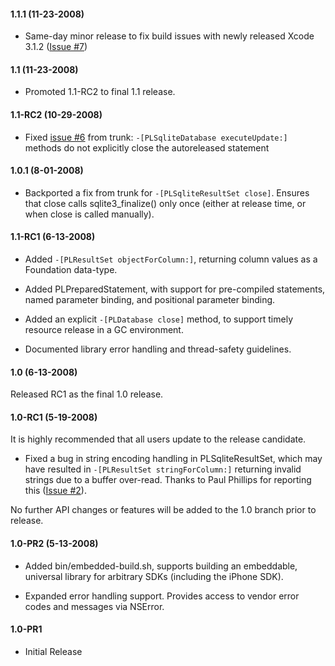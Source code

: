 #### 1.1.1 (11-23-2008) ####

- Same-day minor release to fix build issues with newly released Xcode 3.1.2 ([Issue #7](https://code.google.com/p/pldatabase/issues/detail?id=#7))

#### 1.1 (11-23-2008) ####

- Promoted 1.1-RC2 to final 1.1 release.

#### 1.1-RC2 (10-29-2008) ####

- Fixed [issue #6](https://code.google.com/p/pldatabase/issues/detail?id=#6) from trunk: `-[PLSqliteDatabase executeUpdate:]` methods do not explicitly close the autoreleased statement

#### 1.0.1 (8-01-2008) ####

- Backported a fix from trunk for `-[PLSqliteResultSet close]`. Ensures that close calls sqlite3\_finalize() only once (either at release time, or when close is called manually).

#### 1.1-RC1 (6-13-2008) ####

- Added `-[PLResultSet objectForColumn:]`, returning column values as a Foundation data-type.

- Added PLPreparedStatement, with support for pre-compiled statements, named parameter binding, and positional parameter binding.

- Added an explicit `-[PLDatabase close]` method, to support timely resource release in a GC environment.

- Documented library error handling and thread-safety guidelines.

#### 1.0 (6-13-2008) ####

Released RC1 as the final 1.0 release.

#### 1.0-RC1 (5-19-2008) ####

It is highly recommended that all users update to the release candidate.

- Fixed a bug in string encoding handling in PLSqliteResultSet, which may have resulted in  `-[PLResultSet stringForColumn:]` returning invalid strings due to a buffer over-read. Thanks to Paul Phillips for reporting this ([Issue #2](https://code.google.com/p/pldatabase/issues/detail?id=#2)).

No further API changes or features will be added to the 1.0 branch prior to release.

#### 1.0-PR2 (5-13-2008) ####

- Added bin/embedded-build.sh, supports building an embeddable, universal library for arbitrary SDKs (including the iPhone SDK).

- Expanded error handling support. Provides access to vendor error codes and messages via NSError.

#### 1.0-PR1 ####
- Initial Release